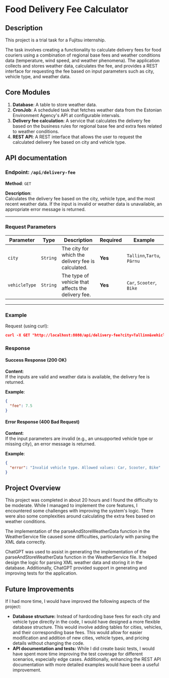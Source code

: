 # Food Delivery Fee Calculator

## Description
This project is a trial task for a Fujitsu internship.


The task involves creating a functionality to calculate delivery fees for food couriers using a combination of regional base fees and weather conditions data (temperature, wind speed, and weather phenomena). The application collects and stores weather data, calculates the fee, and provides a REST interface for requesting the fee based on input parameters such as city, vehicle type, and weather data.

## Core Modules
1. **Database**: A table to store weather data.
2. **CronJob**: A scheduled task that fetches weather data from the Estonian Environment Agency's API at configurable intervals.
3. **Delivery fee calculation**: A service that calculates the delivery fee based on the business rules for regional base fee and extra fees related to weather conditions.
4. **REST API**: A REST interface that allows the user to request the calculated delivery fee based on city and vehicle type.

##  API documentation
### **Endpoint**: `/api/delivery-fee`

**Method**: `GET`

**Description**:  
Calculates the delivery fee based on the city, vehicle type, and the most recent weather data. If the input is invalid or weather data is unavailable, an appropriate error message is returned.

---

### **Request Parameters**

| Parameter     | Type     | Description                                        | Required | Example                    |
|---------------|----------|----------------------------------------------------|----------|----------------------------|
| `city`        | `String` | The city for which the delivery fee is calculated. | **Yes**  | `Tallinn`,`Tartu`, `Pärnu` |
| `vehicleType` | `String` | The type of vehicle that affects the delivery fee. | **Yes**  | `Car`, `Scooter`, `Bike`   |

---

### **Example**
Request (using curl):
```json
curl -X GET "http://localhost:8080/api/delivery-fee?city=Tallinn&vehicleType=Car"
```


### **Response**

#### **Success Response (200 OK)**

**Content**:  
If the inputs are valid and weather data is available, the delivery fee is returned.

**Example**:
```json
{
  "fee": 7.5
}
```
#### **Error Response (400 Bad Request)**
**Content**:    
If the input parameters are invalid (e.g., an unsupported vehicle type or missing city), an error message is returned.

**Example**:
```json
{
  "error": "Invalid vehicle type. Allowed values: Car, Scooter, Bike"
}
```

## Project Overview
This project was completed in about 20 hours and I found the difficulty to be moderate. While I managed to implement the core features, I encountered some challenges with improving the system's logic. There were also some complexities around calculating the extra fees based on weather conditions.

The implementation of the parseAndStoreWeatherData function in the WeatherService file caused some difficulties, particularly with parsing the XML data correctly.

ChatGPT was used to assist in generating the implementation of the parseAndStoreWeatherData function in the WeatherService file. It helped design the logic for parsing XML weather data and storing it in the database. Additionally, ChatGPT provided support in generating and improving tests for the application.

## Future Improvements
If I had more time, I would have improved the following aspects of the project:
* **Database structure:** Instead of hardcoding base fees for each city and vehicle type directly in the code, I would have designed a more flexible database structure. This would involve adding tables for cities, vehicles, and their corresponding base fees. This would allow for easier modification and addition of new cities, vehicle types, and pricing details without changing the code.
* **API documentation and tests:** While I did create basic tests, I would have spent more time improving the test coverage for different scenarios, especially edge cases. Additionally, enhancing the REST API documentation with more detailed examples would have been a useful improvement.